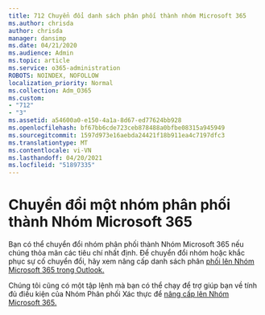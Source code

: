 ```yaml
---
title: 712 Chuyển đổi danh sách phân phối thành nhóm Microsoft 365
ms.author: chrisda
author: chrisda
manager: dansimp
ms.date: 04/21/2020
ms.audience: Admin
ms.topic: article
ms.service: o365-administration
ROBOTS: NOINDEX, NOFOLLOW
localization_priority: Normal
ms.collection: Adm_O365
ms.custom:
- "712"
- "3"
ms.assetid: a54600a0-e150-4a1a-8d67-ed77624bb928
ms.openlocfilehash: bf67bb6cde723ceb878488a0bfbe08315a945949
ms.sourcegitcommit: 1597d973e16aebda24421f18b911ea4c7197dfc3
ms.translationtype: MT
ms.contentlocale: vi-VN
ms.lasthandoff: 04/20/2021
ms.locfileid: "51897335"
---
```

# <a name="convert-a-distribution-group-to-a-microsoft-365-group"></a>Chuyển đổi một nhóm phân phối thành Nhóm Microsoft 365

Bạn có thể chuyển đổi nhóm phân phối thành Nhóm Microsoft 365 nếu chúng thỏa mãn các tiêu chí nhất định. Để chuyển đổi nhóm hoặc khắc phục sự cố chuyển đổi, hãy xem nâng cấp danh sách phân [phối lên Nhóm Microsoft 365 trong Outlook.](https://docs.microsoft.com/microsoft-365/admin/manage/upgrade-distribution-lists)

Chúng tôi cũng có một tập lệnh mà bạn có thể chạy để trợ giúp bạn về tính đủ điều kiện của Nhóm Phân phối Xác thực để [nâng cấp lên Nhóm Microsoft 365.](https://aka.ms/DLToM365Group)